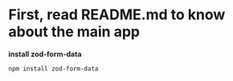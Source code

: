 # First, read README.md to know about the main app

**install zod-form-data** 

```
npm install zod-form-data
```

